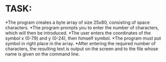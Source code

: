 # TASK:
*The program creates a byte array of size 25x80, consisting of space characters.
*The program prompts you to enter the number of characters, which will then be introduced. 
*The user enters the coordinates of the symbol x (0-79) and y (0-24), then himself symbol.
*The program must put symbol in right place in the array. 
*After entering the required number of characters, the resulting text is output on the screen and to the file whose name is given on the command line.
